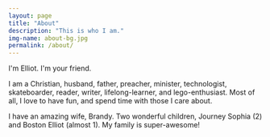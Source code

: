 ```yaml
---
layout: page
title: "About"
description: "This is who I am."
img-name: about-bg.jpg
permalink: /about/
---
```

I'm Elliot. I'm your friend.

I am a Christian, husband, father, preacher, minister, technologist,
skateboarder, reader, writer, lifelong-learner,  and lego-enthusiast.
Most of all, I love to have fun, and spend time with those I care about.

I have an amazing wife, Brandy. Two wonderful children, Journey Sophia
(2) and Boston Elliot (almost 1). My family is super-awesome!

